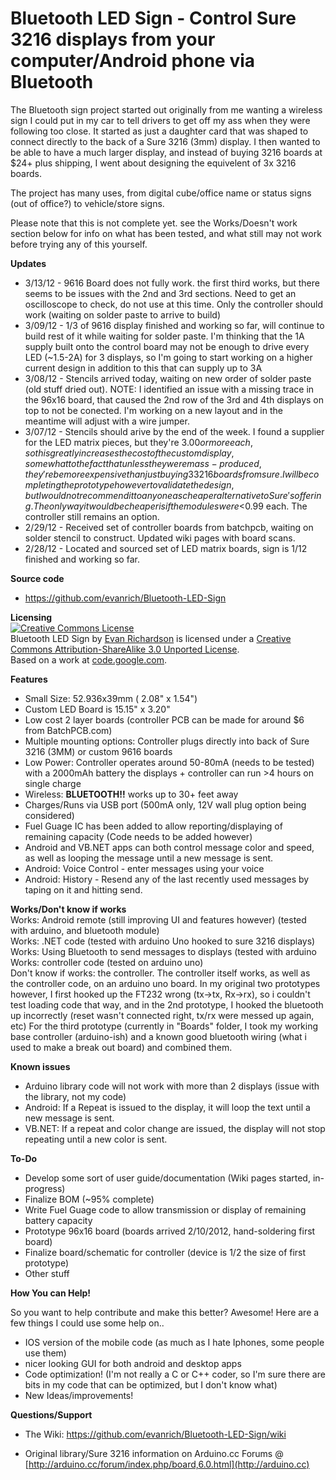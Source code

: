 # Bluetooth LED Sign - Control Sure 3216 displays from your computer/Android phone via Bluetooth

The Bluetooth sign project started out originally from me wanting a wireless sign I could put in my car to tell drivers to get off my ass when they were following too close.    It started as just a daughter card that was shaped to connect directly to the back of a Sure 3216 (3mm) display.  I then wanted to be able to have a much larger display, and instead of buying 3216 boards at $24+ plus shipping, I went about designing the equivelent of 3x 3216 boards. 

The project has many uses, from digital cube/office name or status signs (out of office?) to vehicle/store signs.

Please note that this is not complete yet.  see the Works/Doesn't work section below for info on what has been tested, and what still may not work before trying any of this yourself.

**Updates**

* 3/13/12 - 9616 Board does not fully work.  the first third works, but there seems to be issues with the 2nd and 3rd sections.   Need to get an oscilloscope to check, do not use at this time.  Only the controller should work (waiting on solder paste to arrive to build)
* 3/09/12 - 1/3 of 9616 display finished and working so far, will continue to build rest of it while waiting for solder paste.  I'm thinking that the 1A supply built onto the control board may not be enough to drive every LED (~1.5-2A) for 3 displays, so I'm going to start working on a higher current design in addition to this that can supply up to 3A
* 3/08/12 - Stencils arrived today, waiting on new order of solder paste (old stuff dried out).    NOTE: I identified an issue with a missing trace in the 96x16 board, that caused the 2nd row of the 3rd and 4th displays on top to not be conected.  I'm working on a new layout and in the meantime will adjust with a wire jumper.
* 3/07/12 - Stencils should arive by the end of the week.   I found a supplier for the LED matrix pieces, but they're $3.00 or more each, so this greatly increases the cost of the custom display, somewhat to the fact that unless they were mass-produced, they're be more expensive than just buying 3 3216 boards from sure.   I will be completing the prototype however to validate the design, but I would not recommend it to anyone as cheaper alternative to Sure's offering.   The only way it would be cheaper is if the modules were <$0.99 each.  The controller still remains an option.
* 2/29/12 - Received set of controller boards from batchpcb, waiting on solder stencil to construct.  Updated wiki pages with board scans.
* 2/28/12 - Located and sourced set of LED matrix boards, sign is 1/12 finished and working so far.

**Source code**

* https://github.com/evanrich/Bluetooth-LED-Sign

**Licensing**<br />
<a rel="license" href="http://creativecommons.org/licenses/by-sa/3.0/"><img alt="Creative Commons License" style="border-width:0" src="http://i.creativecommons.org/l/by-sa/3.0/88x31.png" /></a><br /><span xmlns:dct="http://purl.org/dc/terms/" property="dct:title">Bluetooth LED Sign</span> by <a xmlns:cc="http://creativecommons.org/ns#" href="https://github.com/evanrich/Bluetooth-LED-Sign" property="cc:attributionName" rel="cc:attributionURL">Evan Richardson</a> is licensed under a <a rel="license" href="http://creativecommons.org/licenses/by-sa/3.0/">Creative Commons Attribution-ShareAlike 3.0 Unported License</a>.<br />Based on a work at <a xmlns:dct="http://purl.org/dc/terms/" href="https://code.google.com/p/ht1632c/" rel="dct:source">code.google.com</a>.



**Features**

* Small Size: 52.936x39mm ( 2.08" x 1.54")
* Custom LED Board is 15.15" x 3.20"
* Low cost 2 layer boards (controller PCB can be made for around $6 from BatchPCB.com)
* Multiple mounting options: Controller plugs directly into back of Sure 3216 (3MM) or custom 9616 boards
* Low Power: Controller operates around 50-80mA (needs to be tested) with a 2000mAh battery the displays + controller can run >4 hours on single charge
* Wireless: **BLUETOOTH!!**  works up to 30+ feet away
* Charges/Runs via USB port (500mA only, 12V wall plug option being considered)
* Fuel Guage IC has been added to allow reporting/displaying of remaining capacity (Code needs to be added however)
* Android and VB.NET apps can both control message color and speed, as well as looping the message until a new message is sent.
* Android: Voice Control - enter messages using your voice
* Android: History - Resend any of the last recently used messages by taping on it and hitting send.

**Works/Don't know if works** <br>
Works: Android remote (still improving UI and features however) (tested with arduino, and bluetooth module)<br>
Works: .NET code (tested with arduino Uno hooked to sure 3216 displays)<br>
Works: Using Bluetooth to send messages to displays (tested with arduino<br>
Works: controller code (tested on arduino uno)<br>
Don't know if works: the controller.   The controller itself works, as well as the controller code, on an arduino uno board. In my original two prototypes however, I first hooked up the FT232 wrong (tx->tx, Rx->rx), so i couldn't test loading code that way, and in the 2nd prototype, I hooked the bluetooth up incorrectly (reset wasn't connected right, tx/rx were messed up again, etc) For the third prototype (currently in "Boards" folder, I took my working base controller (arduino-ish) and a known good bluetooth wiring (what i used to make a break out board) and combined them.<br>



**Known issues**

* Arduino library code will not work with more than 2 displays (issue with the library, not my code)
* Android: If a Repeat is issued to the display, it will loop the text until a new message is sent.
* VB.NET: If a repeat and color change are issued, the display will not stop repeating until a new color is sent.

**To-Do**

* Develop some sort of user guide/documentation (Wiki pages started, in-progress)
* Finalize BOM (~95% complete)
* Write Fuel Guage code to allow transmission or display of remaining battery capacity
* Prototype 96x16 board (boards arrived 2/10/2012, hand-soldering first board)
* Finalize board/schematic for controller (device is 1/2 the size of first prototype)
* Other stuff

**How You can Help!**

So you want to help contribute and make this better? Awesome!   Here are a few things I could use some help on..

* IOS version of the mobile code (as much as I hate Iphones, some people use them)
* nicer looking GUI for both android and desktop apps
* Code optimization!  (I'm not really a C or C++ coder, so I'm sure there are bits in my code that can be optimized, but I don't know what)
* New Ideas/improvements!


**Questions/Support**

* The Wiki: https://github.com/evanrich/Bluetooth-LED-Sign/wiki

* Original library/Sure 3216 information on Arduino.cc Forums @ [http://arduino.cc/forum/index.php/board,6.0.html](http://arduino.cc)

